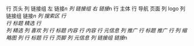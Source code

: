 行 页头
    列 链接组 左
        链接*n
    列 链接组 右
        链接*n
行 主体
    行 导航 页面
        列 logo
        列 链接组
            链接*n
        列 搜索区
    行  
        行  标题 精选
        行  
            列 精选
                列 喜欢
                列
                    行 标题 内容
                    行 内容
                    行 元信息
            列 推广
                行 标题 推广
                行
                    列 缩略图
                    列 
                        行 标题
                        行
行 页脚
    列 元信息
    列 链接组
        链接*n
